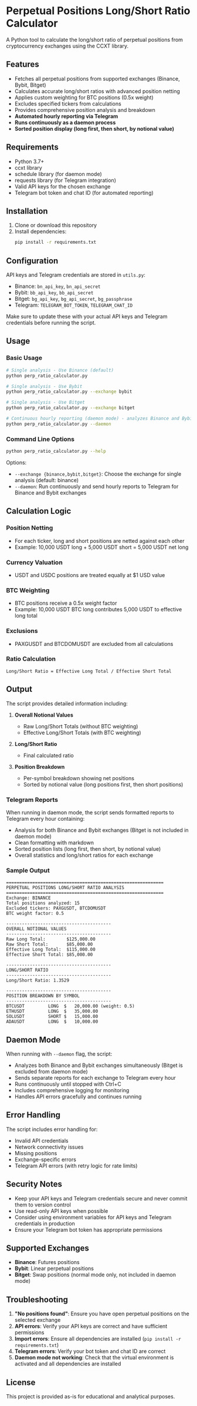 # Perpetual Positions Long/Short Ratio Calculator

A Python tool to calculate the long/short ratio of perpetual positions from cryptocurrency exchanges using the CCXT library.

## Features

- Fetches all perpetual positions from supported exchanges (Binance, Bybit, Bitget)
- Calculates accurate long/short ratios with advanced position netting
- Applies custom weighting for BTC positions (0.5x weight)
- Excludes specified tickers from calculations
- Provides comprehensive position analysis and breakdown
- **Automated hourly reporting via Telegram**
- **Runs continuously as a daemon process**
- **Sorted position display (long first, then short, by notional value)**

## Requirements

- Python 3.7+
- ccxt library
- schedule library (for daemon mode)
- requests library (for Telegram integration)
- Valid API keys for the chosen exchange
- Telegram bot token and chat ID (for automated reporting)

## Installation

1. Clone or download this repository
2. Install dependencies:
   ```bash
   pip install -r requirements.txt
   ```
   
## Configuration

API keys and Telegram credentials are stored in `utils.py`:
- Binance: `bn_api_key`, `bn_api_secret`
- Bybit: `bb_api_key`, `bb_api_secret`
- Bitget: `bg_api_key`, `bg_api_secret`, `bg_passphrase`
- Telegram: `TELEGRAM_BOT_TOKEN`, `TELEGRAM_CHAT_ID`

Make sure to update these with your actual API keys and Telegram credentials before running the script.

## Usage

### Basic Usage

```bash
# Single analysis - Use Binance (default)
python perp_ratio_calculator.py

# Single analysis - Use Bybit
python perp_ratio_calculator.py --exchange bybit

# Single analysis - Use Bitget
python perp_ratio_calculator.py --exchange bitget

# Continuous hourly reporting (daemon mode) - analyzes Binance and Bybit only
python perp_ratio_calculator.py --daemon
```

### Command Line Options

```bash
python perp_ratio_calculator.py --help
```

Options:
- `--exchange {binance,bybit,bitget}`: Choose the exchange for single analysis (default: binance)
- `--daemon`: Run continuously and send hourly reports to Telegram for Binance and Bybit exchanges

## Calculation Logic

### Position Netting
- For each ticker, long and short positions are netted against each other
- Example: 10,000 USDT long + 5,000 USDT short = 5,000 USDT net long

### Currency Valuation
- USDT and USDC positions are treated equally at $1 USD value

### BTC Weighting
- BTC positions receive a 0.5x weight factor
- Example: 10,000 USDT BTC long contributes 5,000 USDT to effective long total

### Exclusions
- PAXGUSDT and BTCDOMUSDT are excluded from all calculations

### Ratio Calculation
```
Long/Short Ratio = Effective Long Total / Effective Short Total
```

## Output

The script provides detailed information including:

1. **Overall Notional Values**
   - Raw Long/Short Totals (without BTC weighting)
   - Effective Long/Short Totals (with BTC weighting)

2. **Long/Short Ratio**
   - Final calculated ratio

3. **Position Breakdown**
   - Per-symbol breakdown showing net positions
   - Sorted by notional value (long positions first, then short positions)

### Telegram Reports

When running in daemon mode, the script sends formatted reports to Telegram every hour containing:
- Analysis for both Binance and Bybit exchanges (Bitget is not included in daemon mode)
- Clean formatting with markdown
- Sorted position lists (long first, then short, by notional value)
- Overall statistics and long/short ratios for each exchange

### Sample Output

```
============================================================
PERPETUAL POSITIONS LONG/SHORT RATIO ANALYSIS
============================================================
Exchange: BINANCE
Total positions analyzed: 15
Excluded tickers: PAXGUSDT, BTCDOMUSDT
BTC weight factor: 0.5

----------------------------------------
OVERALL NOTIONAL VALUES
----------------------------------------
Raw Long Total:        $125,000.00
Raw Short Total:       $85,000.00
Effective Long Total:  $115,000.00
Effective Short Total: $85,000.00

----------------------------------------
LONG/SHORT RATIO
----------------------------------------
Long/Short Ratio: 1.3529

----------------------------------------
POSITION BREAKDOWN BY SYMBOL
----------------------------------------
BTCUSDT         LONG  $   20,000.00 (weight: 0.5)
ETHUSDT         LONG  $   35,000.00
SOLUSDT         SHORT $   15,000.00
ADAUSDT         LONG  $   10,000.00
```

## Daemon Mode

When running with `--daemon` flag, the script:
- Analyzes both Binance and Bybit exchanges simultaneously (Bitget is excluded from daemon mode)
- Sends separate reports for each exchange to Telegram every hour
- Runs continuously until stopped with Ctrl+C
- Includes comprehensive logging for monitoring
- Handles API errors gracefully and continues running

## Error Handling

The script includes error handling for:
- Invalid API credentials
- Network connectivity issues
- Missing positions
- Exchange-specific errors
- Telegram API errors (with retry logic for rate limits)

## Security Notes

- Keep your API keys and Telegram credentials secure and never commit them to version control
- Use read-only API keys when possible
- Consider using environment variables for API keys and Telegram credentials in production
- Ensure your Telegram bot token has appropriate permissions

## Supported Exchanges

- **Binance**: Futures positions
- **Bybit**: Linear perpetual positions
- **Bitget**: Swap positions (normal mode only, not included in daemon mode)

## Troubleshooting

1. **"No positions found"**: Ensure you have open perpetual positions on the selected exchange
2. **API errors**: Verify your API keys are correct and have sufficient permissions
3. **Import errors**: Ensure all dependencies are installed (`pip install -r requirements.txt`)
4. **Telegram errors**: Verify your bot token and chat ID are correct
5. **Daemon mode not working**: Check that the virtual environment is activated and all dependencies are installed

## License

This project is provided as-is for educational and analytical purposes.
